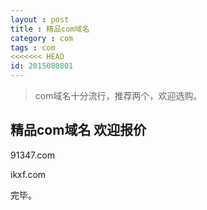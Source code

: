 ```yaml
---
layout : post
title : 精品com域名
category : com
tags : com
<<<<<<< HEAD
id: 2015080801
---
```


> com域名十分流行，推荐两个，欢迎选购。


## 精品com域名 欢迎报价

91347.com

ikxf.com

完毕。
